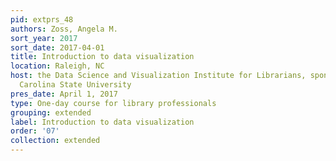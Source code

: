 ```yaml
---
pid: extprs_48
authors: Zoss, Angela M.
sort_year: 2017
sort_date: 2017-04-01
title: Introduction to data visualization
location: Raleigh, NC
host: the Data Science and Visualization Institute for Librarians, sponsored by North
  Carolina State University
pres_date: April 1, 2017
type: One-day course for library professionals
grouping: extended
label: Introduction to data visualization
order: '07'
collection: extended
---
```

